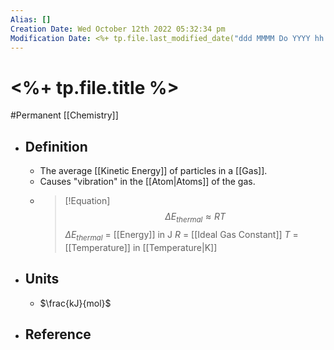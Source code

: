 ```yaml
---
Alias: []
Creation Date: Wed October 12th 2022 05:32:34 pm 
Modification Date: <%+ tp.file.last_modified_date("ddd MMMM Do YYYY hh:mm:ss a") %>
---
```

# <%+ tp.file.title %>
#Permanent [[Chemistry]]

- ## Definition
	- The average [[Kinetic Energy]] of particles in a [[Gas]].
	- Causes "vibration" in the [[Atom|Atoms]] of the gas.
	- > [!Equation]
	  > $$\Delta E_{thermal}\approx RT$$
	  > $\Delta E_{thermal}$ = [[Energy]] in J
	  > $R$ = [[Ideal Gas Constant]]
	  > $T$ = [[Temperature]] in [[Temperature|K]]
- ## Units
	- $\frac{kJ}{mol}$
- ## Reference